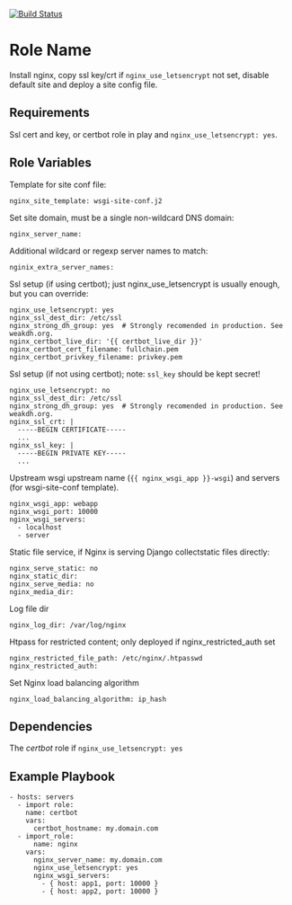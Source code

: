 [![Build Status](https://travis-ci.org/slated/ansible-nginx-role.svg?branch=master)](https://travis-ci.org/slated/ansible-nginx-role)

Role Name
=========

Install nginx, copy ssl key/crt if `nginx_use_letsencrypt` not set,
disable default site and deploy a site config file.

Requirements
------------

Ssl cert and key, or certbot role in play and `nginx_use_letsencrypt: yes`.

Role Variables
--------------

Template for site conf file:

    nginx_site_template: wsgi-site-conf.j2
    
Set site domain, must be a single non-wildcard DNS domain:

    nginx_server_name:

Additional wildcard or regexp server names to match:

    nginix_extra_server_names:

Ssl setup (if using certbot); just nginx_use_letsencrypt is usually
enough, but you can override:

    nginx_use_letsencrypt: yes
    nginx_ssl_dest_dir: /etc/ssl
    nginx_strong_dh_group: yes  # Strongly recomended in production. See weakdh.org.
    nginx_certbot_live_dir: '{{ certbot_live_dir }}'
    nginx_certbot_cert_filename: fullchain.pem
    nginx_certbot_privkey_filename: privkey.pem

Ssl setup (if not using certbot); note: `ssl_key` should be kept secret!

    nginx_use_letsencrypt: no
    nginx_ssl_dest_dir: /etc/ssl
    nginx_strong_dh_group: yes  # Strongly recomended in production. See weakdh.org.
    nginx_ssl_crt: |
      -----BEGIN CERTIFICATE-----
      ...
    nginx_ssl_key: |
      -----BEGIN PRIVATE KEY-----
      ...
      
Upstream wsgi upstream name (`{{ nginx_wsgi_app }}-wsgi`) and servers
(for wsgi-site-conf template). 

    nginx_wsgi_app: webapp
    nginx_wsgi_port: 10000
    nginx_wsgi_servers:
      - localhost
      - server

Static file service, if Nginx is serving Django collectstatic files directly:

    nginx_serve_static: no
    nginx_static_dir:
    nginx_serve_media: no
    nginx_media_dir:

Log file dir

    nginx_log_dir: /var/log/nginx

Htpass for restricted content; only deployed if nginx_restricted_auth set

    nginx_restricted_file_path: /etc/nginx/.htpasswd
    nginx_restricted_auth:

Set Nginx load balancing algorithm

    nginx_load_balancing_algorithm: ip_hash

Dependencies
------------

The _certbot_ role if `nginx_use_letsencrypt: yes`

Example Playbook
----------------

    - hosts: servers
      - import role:
        name: certbot
        vars:
          certbot_hostname: my.domain.com
      - import_role:
          name: nginx
        vars:
          nginx_server_name: my.domain.com
          nginx_use_letsencrypt: yes
          nginx_wsgi_servers:
            - { host: app1, port: 10000 }
            - { host: app2, port: 10000 }
